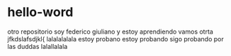 # hello-word
otro repositorio
soy federico giuliano y estoy aprendiendo
vamos otrta jfkdslafsdjkl{ 
lalalalalala
estoy probano 
estoy probando
sigo probando por las duddas
lalallalala
